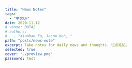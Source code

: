 ```yaml
---
title: "News Notes"
tags:
  - "中文CN"
date: 2020-11-12
# venue: DOTA2
# authors:
#   - "Xiaohan Fu, Jason Koh, "
path: "posts/news-note"
excerpt: Take notes for daily news and thoughts. 记点笔记。
selected: true
cover: "./preview.png"
password: test
---
```

